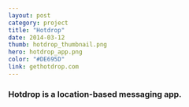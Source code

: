 ```yaml
---
layout: post
category: project
title: "Hotdrop"
date: 2014-03-12
thumb: hotdrop_thumbnail.png
hero: hotdrop_app.png
color: "#DE695D"
link: gethotdrop.com
---
```


### Hotdrop is a location-based messaging app.
